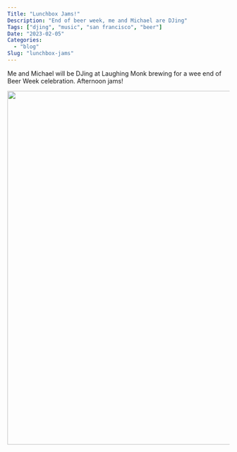```yaml
---
Title: "Lunchbox Jams!"
Description: "End of beer week, me and Michael are DJing"
Tags: ["djing", "music", "san francisco", "beer"]
Date: "2023-02-05"
Categories:
  - "blog"
Slug: "lunchbox-jams"
---
```


Me and Michael will be DJing at Laughing Monk brewing for a wee end of Beer Week celebration. Afternoon jams!

<img src="/img/lunchboxjams.png" width="800">
